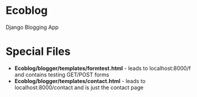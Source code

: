 # Ecoblog
Django Blogging App


# Special Files
- **Ecoblog/blogger/templates/formtest.html** - leads to localhost:8000/f and contains testing GET/POST forms
- **Ecoblog/blogger/templates/contact.html** - leads to localhost:8000/contact and is just the contact page
